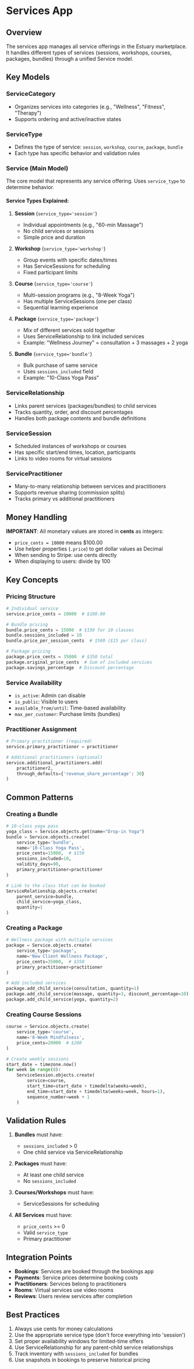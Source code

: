 # Services App

## Overview
The services app manages all service offerings in the Estuary marketplace. It handles different types of services (sessions, workshops, courses, packages, bundles) through a unified Service model.

## Key Models

### ServiceCategory
- Organizes services into categories (e.g., "Wellness", "Fitness", "Therapy")
- Supports ordering and active/inactive states

### ServiceType
- Defines the type of service: `session`, `workshop`, `course`, `package`, `bundle`
- Each type has specific behavior and validation rules

### Service (Main Model)
The core model that represents any service offering. Uses `service_type` to determine behavior.

#### Service Types Explained:

1. **Session** (`service_type='session'`)
   - Individual appointments (e.g., "60-min Massage")
   - No child services or sessions
   - Simple price and duration

2. **Workshop** (`service_type='workshop'`)
   - Group events with specific dates/times
   - Has ServiceSessions for scheduling
   - Fixed participant limits

3. **Course** (`service_type='course'`)
   - Multi-session programs (e.g., "8-Week Yoga")
   - Has multiple ServiceSessions (one per class)
   - Sequential learning experience

4. **Package** (`service_type='package'`)
   - Mix of different services sold together
   - Uses ServiceRelationship to link included services
   - Example: "Wellness Journey" = consultation + 3 massages + 2 yoga

5. **Bundle** (`service_type='bundle'`)
   - Bulk purchase of same service
   - Uses `sessions_included` field
   - Example: "10-Class Yoga Pass"

### ServiceRelationship
- Links parent services (packages/bundles) to child services
- Tracks quantity, order, and discount percentages
- Handles both package contents and bundle definitions

### ServiceSession
- Scheduled instances of workshops or courses
- Has specific start/end times, location, participants
- Links to video rooms for virtual sessions

### ServicePractitioner
- Many-to-many relationship between services and practitioners
- Supports revenue sharing (commission splits)
- Tracks primary vs additional practitioners

## Money Handling

**IMPORTANT**: All monetary values are stored in **cents** as integers:
- `price_cents = 10000` means $100.00
- Use helper properties (`.price`) to get dollar values as Decimal
- When sending to Stripe: use cents directly
- When displaying to users: divide by 100

## Key Concepts

### Pricing Structure
```python
# Individual service
service.price_cents = 10000  # $100.00

# Bundle pricing
bundle.price_cents = 15000  # $150 for 10 classes
bundle.sessions_included = 10
bundle.price_per_session_cents  # 1500 ($15 per class)

# Package pricing
package.price_cents = 35000  # $350 total
package.original_price_cents  # Sum of included services
package.savings_percentage  # Discount percentage
```

### Service Availability
- `is_active`: Admin can disable
- `is_public`: Visible to users
- `available_from/until`: Time-based availability
- `max_per_customer`: Purchase limits (bundles)

### Practitioner Assignment
```python
# Primary practitioner (required)
service.primary_practitioner = practitioner

# Additional practitioners (optional)
service.additional_practitioners.add(
    practitioner2,
    through_defaults={'revenue_share_percentage': 30}
)
```

## Common Patterns

### Creating a Bundle
```python
# 10-class yoga pass
yoga_class = Service.objects.get(name="Drop-in Yoga")
bundle = Service.objects.create(
    service_type='bundle',
    name='10-Class Yoga Pass',
    price_cents=15000,  # $150
    sessions_included=10,
    validity_days=90,
    primary_practitioner=practitioner
)

# Link to the class that can be booked
ServiceRelationship.objects.create(
    parent_service=bundle,
    child_service=yoga_class,
    quantity=1
)
```

### Creating a Package
```python
# Wellness package with multiple services
package = Service.objects.create(
    service_type='package',
    name='New Client Wellness Package',
    price_cents=35000,  # $350
    primary_practitioner=practitioner
)

# Add included services
package.add_child_service(consultation, quantity=1)
package.add_child_service(massage, quantity=3, discount_percentage=10)
package.add_child_service(yoga, quantity=2)
```

### Creating Course Sessions
```python
course = Service.objects.create(
    service_type='course',
    name='8-Week Mindfulness',
    price_cents=20000  # $200
)

# Create weekly sessions
start_date = timezone.now()
for week in range(8):
    ServiceSession.objects.create(
        service=course,
        start_time=start_date + timedelta(weeks=week),
        end_time=start_date + timedelta(weeks=week, hours=1),
        sequence_number=week + 1
    )
```

## Validation Rules

1. **Bundles** must have:
   - `sessions_included` > 0
   - One child service via ServiceRelationship

2. **Packages** must have:
   - At least one child service
   - No `sessions_included`

3. **Courses/Workshops** must have:
   - ServiceSessions for scheduling

4. **All Services** must have:
   - `price_cents` >= 0
   - Valid `service_type`
   - Primary practitioner

## Integration Points

- **Bookings**: Services are booked through the bookings app
- **Payments**: Service prices determine booking costs
- **Practitioners**: Services belong to practitioners
- **Rooms**: Virtual services use video rooms
- **Reviews**: Users review services after completion

## Best Practices

1. Always use cents for money calculations
2. Use the appropriate service type (don't force everything into 'session')
3. Set proper availability windows for limited-time offers
4. Use ServiceRelationship for any parent-child service relationships
5. Track inventory with `sessions_included` for bundles
6. Use snapshots in bookings to preserve historical pricing